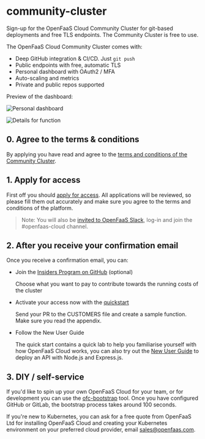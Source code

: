 # community-cluster

Sign-up for the OpenFaaS Cloud Community Cluster for git-based deployments and free TLS endpoints. The Community Cluster is free to use.

The OpenFaaS Cloud Community Cluster comes with:

* Deep GitHub integration & CI/CD. Just `git push`
* Public endpoints with free, automatic TLS
* Personal dashboard with OAuth2 / MFA
* Auto-scaling and metrics
* Private and public repos supported

Preview of the dashboard:

![Personal dashboard](https://www.openfaas.com/images/openfaas-cloud-gitlab/dashboard.png)

![Details for function](https://www.openfaas.com/images/openfaas-cloud-gitlab/details.png)

## 0. Agree to the terms & conditions

By applying you have read and agree to the [terms and conditions of the Community Cluster](https://github.com/openfaas/openfaas-cloud/blob/master/PRIVACY.md).

## 1. Apply for access

First off you should [apply for access](https://forms.gle/8e6ZXJKMcDHpV6Xu6). All applications will be reviewed, so please fill them out accurately and make sure you agree to the terms and conditions of the platform.

> Note: You will also be [invited to OpenFaaS Slack](https://docs.openfaas.com/community/), log-in and join the #openfaas-cloud channel.

## 2. After you receive your confirmation email

Once you receive a confirmation email, you can:

* Join the [Insiders Program on GitHub](https://insiders.openfaas.io/) (optional)

    Choose what you want to pay to contribute towards the running costs of the cluster

* Activate your access now with the [quickstart](./docs/)

    Send your PR to the CUSTOMERS file and create a sample function. Make sure you read the appendix.

* Follow the New User Guide

    The quick start contains a quick lab to help you familiarise yourself with how OpenFaaS Cloud works, you can also try out the [New User Guide](https://docs.openfaas.com/openfaas-cloud/user-guide/) to deploy an API with Node.js and Express.js.

## 3. DIY / self-service

If you'd like to spin up your own OpenFaaS Cloud for your team, or for development you can use the [ofc-bootstrap](https://github.com/openfaas-incubator/ofc-bootstrap) tool. Once you have configured GitHub or GitLab, the bootstrap process takes around 100 seconds.

If you're new to Kubernetes, you can ask for a free quote from OpenFaaS Ltd for installing OpenFaaS Cloud and creating your Kubernetes environment on your preferred cloud provider, email [sales@openfaas.com](mailto:sales@openfaas.com).
